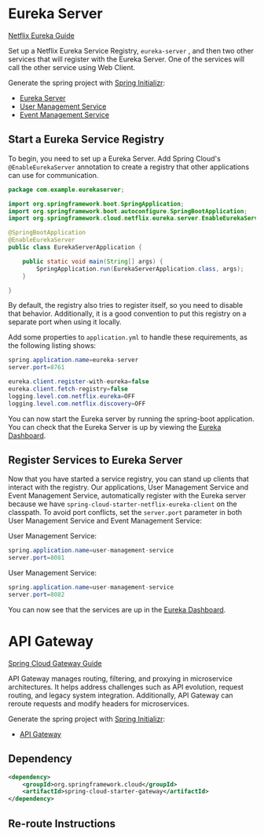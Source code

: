 # Eureka Server

[Netflix Eureka Guide](https://spring.io/guides/gs/service-registration-and-discovery)

Set up a Netflix Eureka Service Registry, `eureka-server` , and then two other services that will register with the Eureka Server. One of the services will call the other service using Web Client.

Generate the spring project with [Spring Initializr](https://start.spring.io/):

- [Eureka Server](https://start.spring.io/#!type=maven-project&language=java&platformVersion=3.3.3&packaging=jar&jvmVersion=22&groupId=com.example&artifactId=eureka-server&name=eureka-server&description=Demo%20project%20for%20Spring%20Boot&packageName=com.example.eurekaserver&dependencies=cloud-eureka-server)
- [User Management Service](https://start.spring.io/#!type=maven-project&language=java&platformVersion=3.3.3&packaging=jar&jvmVersion=22&groupId=com.beesocial&artifactId=user-management-service&name=user-management-service&description=Demo%20project%20for%20Spring%20Boot&packageName=com.beesocial.usermanagementservice&dependencies=devtools,lombok,web,webflux,cloud-eureka,actuator)
- [Event Management Service](https://start.spring.io/#!type=maven-project&language=java&platformVersion=3.3.3&packaging=jar&jvmVersion=22&groupId=com.beesocial&artifactId=event-management-service&name=event-management-service&description=Demo%20project%20for%20Spring%20Boot&packageName=com.beesocial.eventmanagementservice&dependencies=devtools,lombok,web,webflux,cloud-eureka,actuator)

## Start a Eureka Service Registry

To begin, you need to set up a Eureka Server. Add Spring Cloud's `@EnableEurekaServer` annotation to create a registry that other applications can use for communication.

```java
package com.example.eurekaserver;

import org.springframework.boot.SpringApplication;
import org.springframework.boot.autoconfigure.SpringBootApplication;
import org.springframework.cloud.netflix.eureka.server.EnableEurekaServer;

@SpringBootApplication
@EnableEurekaServer
public class EurekaServerApplication {

	public static void main(String[] args) {
		SpringApplication.run(EurekaServerApplication.class, args);
	}

}
```

By default, the registry also tries to register itself, so you need to disable that behavior. Additionally, it is a good convention to put this registry on a separate port when using it locally.

Add some properties to `application.yml` to handle these requirements, as the following listing shows:

```java
spring.application.name=eureka-server
server.port=8761

eureka.client.register-with-eureka=false
eureka.client.fetch-registry=false
logging.level.com.netflix.eureka=OFF
logging.level.com.netflix.discovery=OFF
```

You can now start the Eureka server by running the spring-boot application. You can check that the Eureka Server is up by viewing the [Eureka Dashboard](http://localhost:8761/).

## Register Services to Eureka Server

Now that you have started a service registry, you can stand up clients that interact with the registry. Our applications, User Management Service and Event Management Service, automatically register with the Eureka server because we have `spring-cloud-starter-netflix-eureka-client` on the classpath. To avoid port conflicts, set the `server.port` parameter in both User Management Service and Event Management Service:

User Management Service:

```java
spring.application.name=user-management-service
server.port=8081
```

User Management Service:

```java
spring.application.name=user-management-service
server.port=8082
```

You can now see that the services are up in the [Eureka Dashboard](http://localhost:8761/).

# API Gateway

[Spring Cloud Gateway Guide](https://spring.io/projects/spring-cloud-gateway)

API Gateway manages routing, filtering, and proxying in microservice architectures. It helps address challenges such as API evolution, request routing, and legacy system integration. Additionally, API Gateway can reroute requests and modify headers for microservices.

Generate the spring project with [Spring Initializr](https://start.spring.io/):

- [API Gateway](https://start.spring.io/#!type=maven-project&language=java&platformVersion=3.3.3&packaging=jar&jvmVersion=22&groupId=com.example&artifactId=api-gateway&name=api-gateway&description=Demo%20project%20for%20Spring%20Boot&packageName=com.example.apigateway&dependencies=actuator,cloud-eureka)

## Dependency

```xml
<dependency>
    <groupId>org.springframework.cloud</groupId>
    <artifactId>spring-cloud-starter-gateway</artifactId>
</dependency>
```

## Re-route Instructions

```java

```